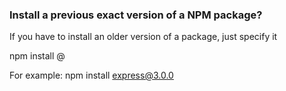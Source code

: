 ### Install a previous exact version of a NPM package?



If you have to install an older version of a package, just specify it

npm install <package>@<version>

For example: npm install express@3.0.0
